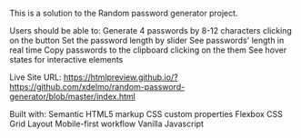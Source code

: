 This is a solution to the Random password generator project.

Users should be able to:
    Generate 4 passwords by 8-12 characters clicking on the button
    Set the password length by slider
    See passwords' length in real time
    Copy passwords to the clipboard clicking on the them
    See hover states for interactive elements

Live Site URL: https://htmlpreview.github.io/?https://github.com/xdelmo/random-password-generator/blob/master/index.html

Built with:
    Semantic HTML5 markup
    CSS custom properties
    Flexbox
    CSS Grid Layout
    Mobile-first workflow
    Vanilla Javascript

